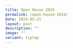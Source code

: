 ```yaml
---
title: Open House 2024
permalink: /open-house-2024/
date: 2024-05-21
layout: post
description: ""
image: ""
variant: tiptap
---
```

